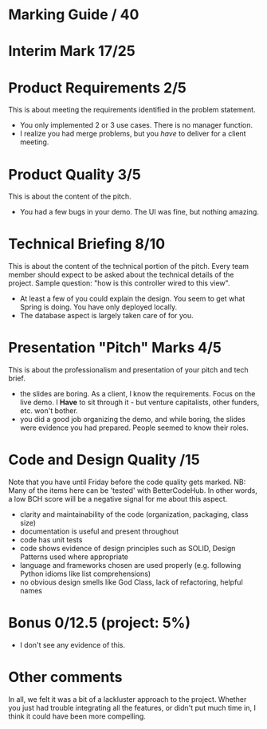 # Marking Guide    / 40

# Interim Mark 17/25

# Product Requirements 2/5 
This is about meeting the requirements identified in the problem statement. 

- You only implemented 2 or 3 use cases. There is no manager function.
- I realize you had merge problems, but you *have* to deliver for a client meeting.

# Product Quality 3/5
This is about the content of the pitch.

- You had a few bugs in your demo. The UI was fine, but nothing amazing. 

# Technical Briefing 8/10
This is about the content of the technical portion of the pitch. Every team member should expect to be asked about the technical details of the project. Sample question: "how is this controller wired to this view".

- At least a few of you could explain the design. You seem to get what Spring is doing. You have only deployed locally. 
- The database aspect is largely taken care of for you.

# Presentation "Pitch" Marks 4/5
This is about the professionalism and presentation of your pitch and tech brief.

- the slides are boring. As a client, I know the requirements. Focus on the live demo. I **Have** to sit through it - but venture capitalists, other funders, etc. won't bother.
- you did a good job organizing the demo, and while boring, the slides were evidence you had prepared. People seemed to know their roles. 

# Code and Design Quality /15
Note that you have until Friday before the code quality gets marked. NB: Many of the items here can be 'tested' with BetterCodeHub. In other words, a low BCH score will be a negative signal for me about this aspect.


- clarity and maintainability of the code (organization, packaging, class size)
- documentation is useful and present throughout
- code has unit tests
- code shows evidence of design principles such as SOLID, Design Patterns used where appropriate
- language and frameworks chosen are used properly (e.g. following Python idioms like list comprehensions)
- no obvious design smells like God Class, lack of refactoring, helpful names

# Bonus 0/12.5 (project: 5%)
- I don't see any evidence of this.

# Other comments
In all, we felt it was a bit of a lackluster approach to the project. Whether you just had trouble integrating all the features, or didn't put much time in, I think it could have been more compelling.
